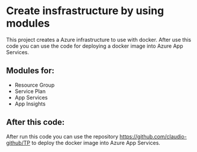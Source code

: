 # Create insfrastructure by using modules
This project creates a Azure infrastructure to use with docker.
After use this code you can use the code for deploying a docker image into Azure App Services.

## Modules for:
- Resource Group
- Service Plan
- App Services
- App Insights

## After this code:
After run this code you can use the repository https://github.com/claudio-github/TP to deploy the docker image into Azure App Services.

